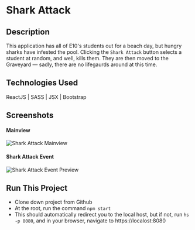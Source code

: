 # Shark Attack

## Description
This application has all of E10's students out for a beach day, but hungry sharks have infested the pool. Clicking the `Shark Attack` button selects a student at random, and well, kills them. They are then moved to the Graveyard — sadly, there are no lifegaurds around at this time.

## Technologies Used
 ReactJS | SASS | JSX | Bootstrap

## Screenshots
#### Mainview
![Shark Attack Mainview]()

#### Shark Attack Event
![Shark Attack Event Preview]()

## Run This Project
- Clone down project from Github
- At the root, run the command `npm start`
- This should automatically redirect you to the local host, but if not, run `hs -p 8080`, and in your browser, navigate to https://localost:8080
